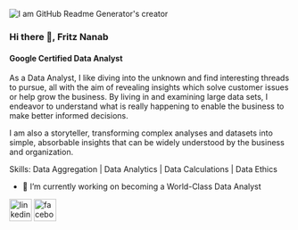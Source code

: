 ![I am GitHub Readme Generator's creator](https://arturssmirnovs.github.io/github-profile-readme-generator/images/banner.png)
### Hi there 👋, Fritz Nanab
#### Google Certified Data Analyst

As a Data Analyst, I like diving into the unknown and find interesting threads to pursue, all with the aim of revealing insights which solve customer issues or help grow the business. By living in and examining large data sets, I endeavor to understand what is really happening to enable the business to make better informed decisions.

I am also a storyteller, transforming complex analyses and datasets into simple, absorbable insights that can be widely understood by the business and organization.

Skills: Data Aggregation | Data Analytics | Data Calculations | Data Ethics

- 🔭 I’m currently working on becoming a World-Class Data Analyst 


[<img src='https://cdn.jsdelivr.net/npm/simple-icons@3.0.1/icons/linkedin.svg' alt='linkedin' height='40'>](https://www.linkedin.com/in/https://www.linkedin.com/in/fritznanab//)  [<img src='https://cdn.jsdelivr.net/npm/simple-icons@3.0.1/icons/facebook.svg' alt='facebook' height='40'>](https://www.facebook.com/https://www.facebook.com/fritznanab/)  

